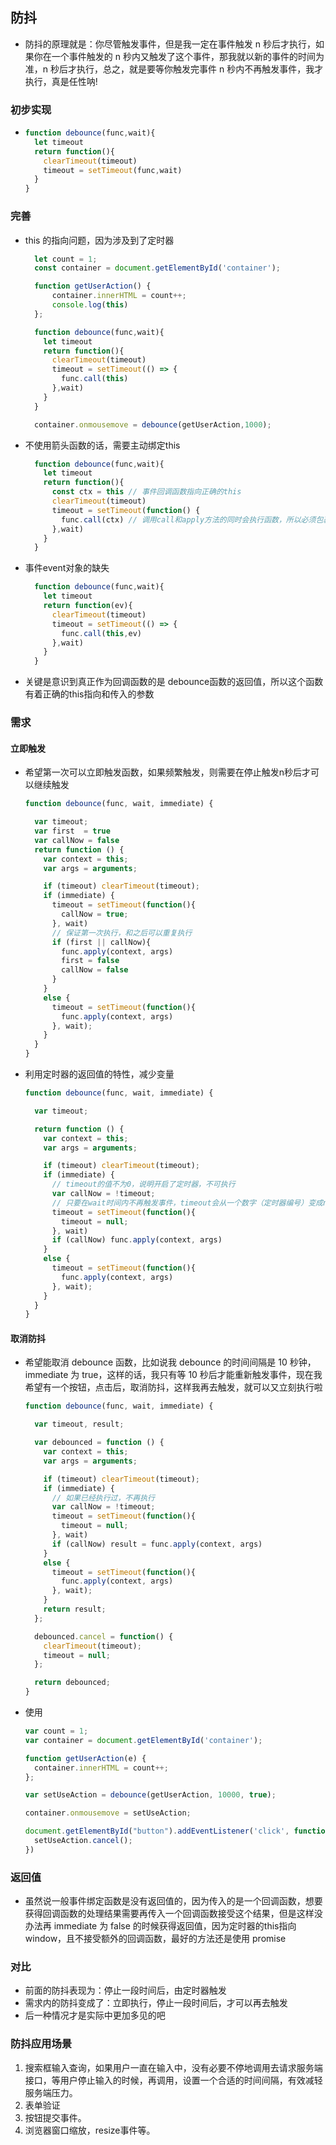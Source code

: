 ## 防抖

- 防抖的原理就是：你尽管触发事件，但是我一定在事件触发 n 秒后才执行，如果你在一个事件触发的 n 秒内又触发了这个事件，那我就以新的事件的时间为准，n 秒后才执行，总之，就是要等你触发完事件 n 秒内不再触发事件，我才执行，真是任性呐!

### 初步实现

- ```js
  function debounce(func,wait){
    let timeout
    return function(){
      clearTimeout(timeout)
      timeout = setTimeout(func,wait)
    }
  }
  ```

### 完善

- this 的指向问题，因为涉及到了定时器

  ```js
    let count = 1;
    const container = document.getElementById('container');
  
    function getUserAction() {
        container.innerHTML = count++;
        console.log(this)
    };
  
    function debounce(func,wait){
      let timeout
      return function(){
        clearTimeout(timeout)
        timeout = setTimeout(() => {
          func.call(this)
        },wait)
      }
    }
  
    container.onmousemove = debounce(getUserAction,1000);
  ```

- 不使用箭头函数的话，需要主动绑定this

  ```js
    function debounce(func,wait){
      let timeout
      return function(){
        const ctx = this // 事件回调函数指向正确的this
        clearTimeout(timeout)
        timeout = setTimeout(function() {
          func.call(ctx) // 调用call和apply方法的同时会执行函数，所以必须包裹在一个匿名函数内
        },wait)
      }
    }
  ```

- 事件event对象的缺失

  ```js
    function debounce(func,wait){
      let timeout
      return function(ev){
        clearTimeout(timeout)
        timeout = setTimeout(() => {
          func.call(this,ev)
        },wait)
      }
    }
  ```

- 关键是意识到真正作为回调函数的是 debounce函数的返回值，所以这个函数有着正确的this指向和传入的参数

### 需求

#### 立即触发

- 希望第一次可以立即触发函数，如果频繁触发，则需要在停止触发n秒后才可以继续触发

  ```js
  function debounce(func, wait, immediate) {
  
    var timeout;
    var first  = true
    var callNow = false
    return function () {
      var context = this;
      var args = arguments;
  
      if (timeout) clearTimeout(timeout);
      if (immediate) {
        timeout = setTimeout(function(){
          callNow = true;
        }, wait)
        // 保证第一次执行，和之后可以重复执行
        if (first || callNow){
          func.apply(context, args)
          first = false
          callNow = false
        }
      }
      else {
        timeout = setTimeout(function(){
          func.apply(context, args)
        }, wait);
      }
    }
  }
  ```

- 利用定时器的返回值的特性，减少变量

  ```js
  function debounce(func, wait, immediate) {
  
    var timeout;
  
    return function () {
      var context = this;
      var args = arguments;
  
      if (timeout) clearTimeout(timeout);
      if (immediate) {
        // timeout的值不为0，说明开启了定时器，不可执行
        var callNow = !timeout;
        // 只要在wait时间内不再触发事件，timeout会从一个数字（定时器编号）变成null
        timeout = setTimeout(function(){
          timeout = null;
        }, wait)
        if (callNow) func.apply(context, args)
      }
      else {
        timeout = setTimeout(function(){
          func.apply(context, args)
        }, wait);
      }
    }
  }
  ```

#### 取消防抖

- 希望能取消 debounce 函数，比如说我 debounce 的时间间隔是 10 秒钟，immediate 为 true，这样的话，我只有等 10 秒后才能重新触发事件，现在我希望有一个按钮，点击后，取消防抖，这样我再去触发，就可以又立刻执行啦

  ```js
  function debounce(func, wait, immediate) {
  
    var timeout, result;
  
    var debounced = function () {
      var context = this;
      var args = arguments;
  
      if (timeout) clearTimeout(timeout);
      if (immediate) {
        // 如果已经执行过，不再执行
        var callNow = !timeout;
        timeout = setTimeout(function(){
          timeout = null;
        }, wait)
        if (callNow) result = func.apply(context, args)
      }
      else {
        timeout = setTimeout(function(){
          func.apply(context, args)
        }, wait);
      }
      return result;
    };
  
    debounced.cancel = function() {
      clearTimeout(timeout);
      timeout = null;
    };
  
    return debounced;
  }
  ```

- 使用

  ```js
  var count = 1;
  var container = document.getElementById('container');
  
  function getUserAction(e) {
    container.innerHTML = count++;
  };
  
  var setUseAction = debounce(getUserAction, 10000, true);
  
  container.onmousemove = setUseAction;
  
  document.getElementById("button").addEventListener('click', function(){
    setUseAction.cancel();
  })
  ```

### 返回值

- 虽然说一般事件绑定函数是没有返回值的，因为传入的是一个回调函数，想要获得回调函数的处理结果需要再传入一个回调函数接受这个结果，但是这样没办法再 immediate 为 false 的时候获得返回值，因为定时器的this指向window，且不接受额外的回调函数，最好的方法还是使用 promise

### 对比

- 前面的防抖表现为：停止一段时间后，由定时器触发
- 需求内的防抖变成了：立即执行，停止一段时间后，才可以再去触发
- 后一种情况才是实际中更加多见的吧

### 防抖应用场景

1. 搜索框输入查询，如果用户一直在输入中，没有必要不停地调用去请求服务端接口，等用户停止输入的时候，再调用，设置一个合适的时间间隔，有效减轻服务端压力。
2. 表单验证
3. 按钮提交事件。
4. 浏览器窗口缩放，resize事件等。

## 